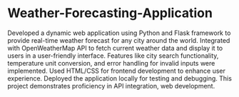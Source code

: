 # Weather-Forecasting-Application
Developed a dynamic web application using Python and Flask framework to provide real-time weather forecast for any city around the world. Integrated with OpenWeatherMap API to fetch current weather data and display it to users in a user-friendly interface. Features like city search functionality, temperature unit conversion, and error handling for invalid inputs were implemented. Used HTML/CSS for frontend development to enhance user experience. Deployed the application locally for testing and debugging. This project demonstrates proficiency in API integration, web development.
